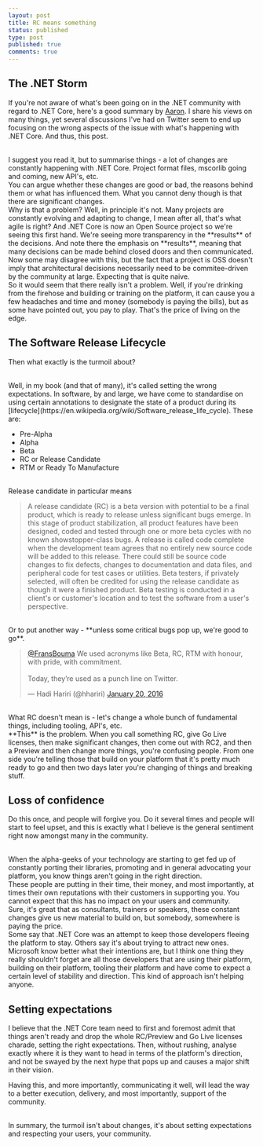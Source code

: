 ```yaml
---
layout: post
title: RC means something
status: published
type: post
published: true
comments: true
---
```


## The .NET Storm

If you're not aware of what's been going on in the .NET community with regard to .NET Core, here's a good summary by [Aaron](http://www.aaronstannard.com/dotnetcore-boil-ocean/). I share his views on many things, yet several discussions I've had on Twitter seem to end up focusing on the wrong aspects of the issue with what's happening with .NET Core. And thus, this post.



<br/>
I suggest you read it, but to summarise things - a lot of changes are constantly happening with .NET Core. Project format files, mscorlib going and coming, new API's, etc.

<br/>
You can argue whether these changes are good or bad, the reasons behind them or what has influenced them. What you cannot deny though is that there are significant changes.

<br/>
Why is that a problem? Well, in principle it's not. Many projects are constantly evolving and adapting to change, I mean after all, that's what agile is right? And .NET Core is now an Open Source project so we're seeing this first hand. We're seeing more transparency in the **results** of the decisions. And note there the emphasis on **results**, meaning that many decisions can be made behind closed doors and then communicated. Now some may disagree with this, but the fact that a project is OSS doesn't imply that architectural decisions necessarily need to be commitee-driven by the community at large. Expecting that is quite naive.

<br/>
So it would seem that there really isn't a problem. Well, if you're drinking from the firehose and building or training on the platform, it can cause you a few headaches and time and money (somebody is paying the bills), but as some have pointed out, you pay to play. That's the price of living on the edge.


## The Software Release Lifecycle
Then what exactly is the turmoil about?

<br/>
Well, in my book (and that of many), it's called setting the wrong expectations. In software, by and large, we have come to standardise on using certain annotations to designate the state of a product during its [lifecycle](https://en.wikipedia.org/wiki/Software_release_life_cycle). These are:

- Pre-Alpha
- Alpha
- Beta
- RC or Release Candidate
- RTM or Ready To Manufacture

<br/>
Release candidate in particular means

>A release candidate (RC) is a beta version with potential to be a final product, which is ready to release unless significant bugs emerge. In this stage of product stabilization, all product features have been designed, coded and tested through one or more beta cycles with no known showstopper-class bugs. A release is called code complete when the development team agrees that no entirely new source code will be added to this release. There could still be source code changes to fix defects, changes to documentation and data files, and peripheral code for test cases or utilities. Beta testers, if privately selected, will often be credited for using the release candidate as though it were a finished product. Beta testing is conducted in a client's or customer's location and to test the software from a user's perspective.



<br/>
Or to put another way - **unless some critical bugs pop up, we're good to go**.

<blockquote class="twitter-tweet" data-lang="en"><p lang="en" dir="ltr"><a href="https://twitter.com/FransBouma">@FransBouma</a> We used acronyms like Beta, RC, RTM with honour, with pride, with commitment. <br><br>Today, they’re used as a punch line on Twitter.</p>&mdash; Hadi Hariri (@hhariri) <a href="https://twitter.com/hhariri/status/689724407493873664">January 20, 2016</a></blockquote>
<script async src="//platform.twitter.com/widgets.js" charset="utf-8"></script>

<br/>
What RC doesn't mean is - let's change a whole bunch of fundamental things, including tooling, API's, etc.

<br/>
**This** is the problem. When you call something RC, give Go Live licenses, then make significant changes, then come out with RC2, and then a Preview  and then change more things, you're confusing people. From one side you're telling those that build on your platform that it's pretty much ready to go and then two days later you're changing of things and breaking stuff.

## Loss of confidence

Do this once, and people will forgive you. Do it several times and people will start to feel upset, and this is exactly what I believe is the general sentiment right now amongst many in the community.

<br/>
When the alpha-geeks of your technology are starting to get fed up of constantly porting their libraries, promoting and in general advocating your platform, you know things aren't going in the right direction.

<br/>
These people are putting in their time, their money, and most importantly, at times their own reputations with their customers in supporting you. You cannot expect that this has no impact on your users and community.

<br/>
Sure, it's great that as consultants, trainers or speakers, these constant changes give us new material to build on, but somebody, somewhere is paying the price.

<br/>
Some say that .NET Core was an attempt to keep those developers fleeing the platform to stay. Others say it's about trying to attract new ones. Microsoft know better what their intentions are, but I think one thing they really shouldn't forget are all those developers that are using their platform, building on their platform, tooling their platform and have come to expect a certain level of stability and direction. This kind of approach isn't helping anyone.

## Setting expectations

I believe that the .NET Core team need to first and foremost admit that things aren't ready and drop the whole RC/Preview and Go Live licenses charade, setting the right expectations. Then, without rushing, analyse exactly where it is they want to head in terms of the platform's direction, and not be swayed by the next hype that pops up and causes a major shift in their vision.

Having this, and more importantly, communicating it well, will lead the way to a better execution, delivery, and most importantly, support of the community.

<br/>
In summary, the turmoil isn't about changes, it's about setting expectations and respecting your users, your community.

